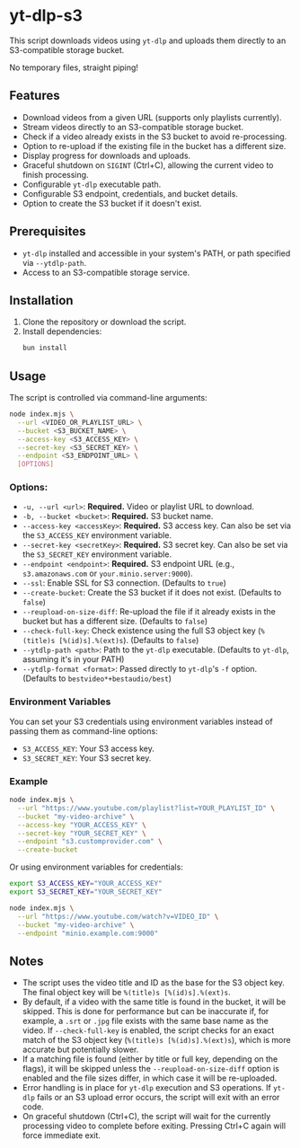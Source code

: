 # yt-dlp-s3

This script downloads videos using `yt-dlp` and uploads them directly to an S3-compatible storage bucket.

No temporary files, straight piping!

## Features

- Download videos from a given URL (supports only playlists currently).
- Stream videos directly to an S3-compatible storage bucket.
- Check if a video already exists in the S3 bucket to avoid re-processing.
- Option to re-upload if the existing file in the bucket has a different size.
- Display progress for downloads and uploads.
- Graceful shutdown on `SIGINT` (Ctrl+C), allowing the current video to finish processing.
- Configurable `yt-dlp` executable path.
- Configurable S3 endpoint, credentials, and bucket details.
- Option to create the S3 bucket if it doesn't exist.

## Prerequisites

- `yt-dlp` installed and accessible in your system's PATH, or path specified via `--ytdlp-path`.
- Access to an S3-compatible storage service.

## Installation

1.  Clone the repository or download the script.
2.  Install dependencies:
    ```bash
    bun install
    ```

## Usage

The script is controlled via command-line arguments:

```bash
node index.mjs \
  --url <VIDEO_OR_PLAYLIST_URL> \
  --bucket <S3_BUCKET_NAME> \
  --access-key <S3_ACCESS_KEY> \
  --secret-key <S3_SECRET_KEY> \
  --endpoint <S3_ENDPOINT_URL> \
  [OPTIONS]
```

### Options:

- `-u, --url <url>`: **Required.** Video or playlist URL to download.
- `-b, --bucket <bucket>`: **Required.** S3 bucket name.
- `--access-key <accessKey>`: **Required.** S3 access key. Can also be set via the `S3_ACCESS_KEY` environment variable.
- `--secret-key <secretKey>`: **Required.** S3 secret key. Can also be set via the `S3_SECRET_KEY` environment variable.
- `--endpoint <endpoint>`: **Required.** S3 endpoint URL (e.g., `s3.amazonaws.com` or `your.minio.server:9000`).
- `--ssl`: Enable SSL for S3 connection. (Defaults to `true`)
- `--create-bucket`: Create the S3 bucket if it does not exist. (Defaults to `false`)
- `--reupload-on-size-diff`: Re-upload the file if it already exists in the bucket but has a different size. (Defaults to `false`)
- `--check-full-key`: Check existence using the full S3 object key (`%(title)s [%(id)s].%(ext)s`). (Defaults to `false`)
- `--ytdlp-path <path>`: Path to the `yt-dlp` executable. (Defaults to `yt-dlp`, assuming it's in your PATH)
- `--ytdlp-format <format>`: Passed directly to `yt-dlp`'s `-f` option. (Defaults to `bestvideo*+bestaudio/best`)

### Environment Variables

You can set your S3 credentials using environment variables instead of passing them as command-line options:

- `S3_ACCESS_KEY`: Your S3 access key.
- `S3_SECRET_KEY`: Your S3 secret key.

### Example

```bash
node index.mjs \
  --url "https://www.youtube.com/playlist?list=YOUR_PLAYLIST_ID" \
  --bucket "my-video-archive" \
  --access-key "YOUR_ACCESS_KEY" \
  --secret-key "YOUR_SECRET_KEY" \
  --endpoint "s3.customprovider.com" \
  --create-bucket
```

Or using environment variables for credentials:

```bash
export S3_ACCESS_KEY="YOUR_ACCESS_KEY"
export S3_SECRET_KEY="YOUR_SECRET_KEY"

node index.mjs \
  --url "https://www.youtube.com/watch?v=VIDEO_ID" \
  --bucket "my-video-archive" \
  --endpoint "minio.example.com:9000"
```

## Notes

- The script uses the video title and ID as the base for the S3 object key. The final object key will be `%(title)s [%(id)s].%(ext)s`.
- By default, if a video with the same title is found in the bucket, it will be skipped. This is done for performance but can be inaccurate if, for example, a `.srt` or `.jpg` file exists with the same base name as the video. If `--check-full-key` is enabled, the script checks for an exact match of the S3 object key (`%(title)s [%(id)s].%(ext)s`), which is more accurate but potentially slower.
- If a matching file is found (either by title or full key, depending on the flags), it will be skipped unless the `--reupload-on-size-diff` option is enabled and the file sizes differ, in which case it will be re-uploaded.
- Error handling is in place for `yt-dlp` execution and S3 operations. If `yt-dlp` fails or an S3 upload error occurs, the script will exit with an error code.
- On graceful shutdown (Ctrl+C), the script will wait for the currently processing video to complete before exiting. Pressing Ctrl+C again will force immediate exit.
